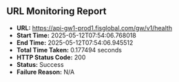## URL Monitoring Report

- **URL:** https://api-gw1-prod1.fisglobal.com/gw/v1/health
- **Start Time:** 2025-05-12T07:54:06.768018
- **End Time:** 2025-05-12T07:54:06.945512
- **Total Time Taken:** 0.177494 seconds
- **HTTP Status Code:** 200
- **Status:** Success
- **Failure Reason:** N/A
